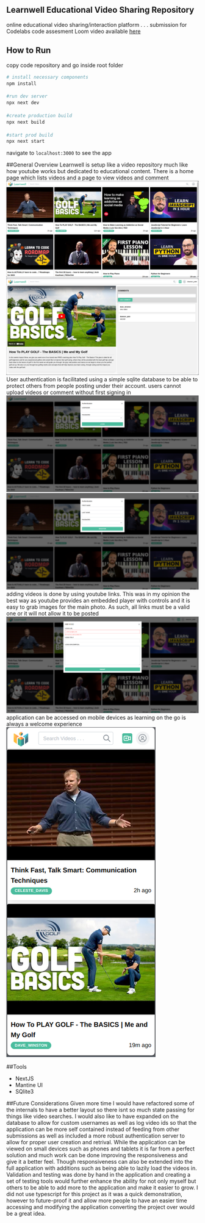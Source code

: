 ## Learnwell Educational Video Sharing Repository
online educational video sharing/interaction platform . . . submission for Codelabs code assesment
Loom video available [here](https://www.loom.com/share/e59583343fbe4bfa9265180e0dba4005?sid=21f1b4ba-1d43-4230-9c38-3705f2744d74)

## How to Run
copy code repository and go inside root folder
```bash
# install necessary components
npm install

#run dev server
npx next dev

#create production build
npx next build

#start prod build
npx next start
```
navigate to ```localhost:3000``` to see the app

##General Overview
Learnwell is setup like a video repository much like how youtube works but dedicated to educational content. There is a home page which lists videos and a page to view videos and comment
![home page](https://raw.githubusercontent.com/anatoli-dp/codelabs_learnwell/main/pics/home.png)
![video page](https://raw.githubusercontent.com/anatoli-dp/codelabs_learnwell/main/pics/video_player_with_comments.png)
User authentication is facilitated using a simple sqlite database to be able to protect others from people posting under their account. users cannot upload videos or comment without first signing in
![login modal](https://raw.githubusercontent.com/anatoli-dp/codelabs_learnwell/main/pics/login.png)
![register modal](https://raw.githubusercontent.com/anatoli-dp/codelabs_learnwell/main/pics/register.png)
adding videos is done by using youtube links. This was in my opinion the best way as youtube provides an embedded player with controls and it is easy to grab images for the main photo. As such, all links must be a valid one or it will not allow it to be posted
![youtube link validation](https://raw.githubusercontent.com/anatoli-dp/codelabs_learnwell/main/pics/youtube_link_validation.png)
application can be accessed on mobile devices as learning on the go is always a welcome experience
![mobile layout](https://raw.githubusercontent.com/anatoli-dp/codelabs_learnwell/main/pics/r_mobile.png)

##Tools
- NextJS
- Mantine UI
- SQlite3

##Future Considerations
Given more time I would have refactored some of the internals to have a better layout so there isnt so much state passing for things like video searches.
I would also like to have expanded on the database to allow for custom usernames as well as log video ids so that the application can be more self contained instead of feeding from other submissions as well as included a more robust authentication server to allow for proper user creation and retrival.
While the application can be viewed on small devices such as phones and tablets it is far from a perfect solution and much work can be done improving the responsiveness and give it a better feel. Though responsiveness can also be extended into the full application with additions such as being able to lazily load the videos in.
Validation and testing was done by hand in the application and creating a set of testing tools would further enhance the ability for not only myself but others to be able to add more to the application and make it easier to grow.
I did not use typescript for this project as it was a quick demonstration, however to future-proof it and allow more people to have an easier time accessing and modifying the application converting the project over would be a great idea.
